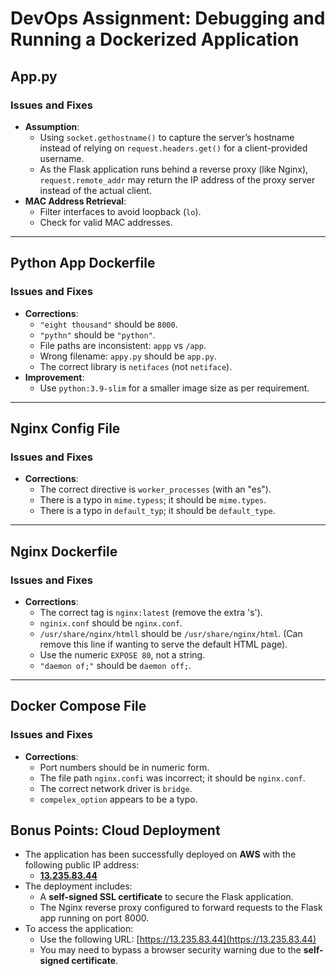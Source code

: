 # DevOps Assignment: Debugging and Running a Dockerized Application

## App.py

### Issues and Fixes
- **Assumption**:
  - Using `socket.gethostname()` to capture the server’s hostname instead of relying on `request.headers.get()` for a client-provided username.
  - As the Flask application runs behind a reverse proxy (like Nginx), `request.remote_addr` may return the IP address of the proxy server instead of the actual client.
- **MAC Address Retrieval**:
  - Filter interfaces to avoid loopback (`lo`).
  - Check for valid MAC addresses.

---

## Python App Dockerfile

### Issues and Fixes
- **Corrections**:
  - `"eight thousand"` should be `8000`.
  - `"pythn"` should be `"python"`.
  - File paths are inconsistent: `appp` vs `/app`.
  - Wrong filename: `appy.py` should be `app.py`.
  - The correct library is `netifaces` (not `netiface`).
- **Improvement**:
  - Use `python:3.9-slim` for a smaller image size as per requirement.

---

## Nginx Config File

### Issues and Fixes
- **Corrections**:
  - The correct directive is `worker_processes` (with an "es").
  - There is a typo in `mime.typess`; it should be `mime.types`.
  - There is a typo in `default_typ`; it should be `default_type`.

---

## Nginx Dockerfile

### Issues and Fixes
- **Corrections**:
  - The correct tag is `nginx:latest` (remove the extra 's').
  - `nginix.conf` should be `nginx.conf`.
  - `/usr/share/nginx/htmll` should be `/usr/share/nginx/html`. (Can remove this line if wanting to serve the default HTML page).
  - Use the numeric `EXPOSE 80`, not a string.
  - `"daemon of;"` should be `daemon off;`.

---

## Docker Compose File

### Issues and Fixes
- **Corrections**:
  - Port numbers should be in numeric form.
  - The file path `nginx.confi` was incorrect; it should be `nginx.conf`.
  - The correct network driver is `bridge`.
  - `compelex_option` appears to be a typo.


## Bonus Points: Cloud Deployment

- The application has been successfully deployed on **AWS** with the following public IP address:
  - **[13.235.83.44](https://13.235.83.44)**
- The deployment includes:
  - A **self-signed SSL certificate** to secure the Flask application.
  - The Nginx reverse proxy configured to forward requests to the Flask app running on port 8000.
- To access the application:
  - Use the following URL: [https://13.235.83.44](https://13.235.83.44)
  - You may need to bypass a browser security warning due to the **self-signed certificate**.

